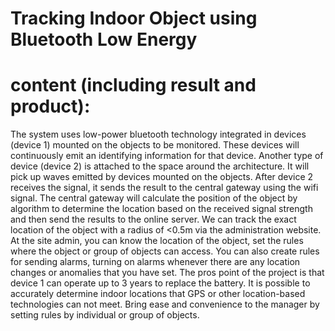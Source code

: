 # Tracking Indoor Object using Bluetooth Low Energy		
# content (including result and product):
  The system uses low-power bluetooth technology integrated in devices (device 1) mounted on the objects to be monitored. These devices will continuously emit an identifying information for that device. 
   Another type of device (device 2) is attached to the space around the architecture. It will pick up waves emitted by devices mounted on the objects.
     After device 2 receives the signal, it sends the result to the central gateway using the wifi signal. The central gateway will calculate the position of the object by algorithm to determine the location based on the received signal strength and then send the results to the online server. We can track the exact location of the object with a radius of <0.5m via the administration website.
    At the site admin, you can know the location of the object, set the rules where the object or group of objects can access. You can also create rules for sending alarms, turning on alarms whenever there are any location changes or anomalies that you have set.
   The pros point of the project is that device 1 can operate up to 3 years to replace the battery. It is possible to accurately determine indoor locations that GPS or other location-based technologies can not meet. Bring ease and convenience to the manager by setting rules by individual or group of objects.
